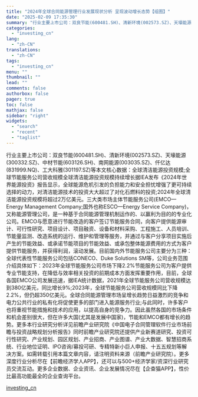 ```yaml
---
title: "2024年全球合同能源管理行业发展现状分析 呈现波动增长态势【组图】"
date: "2025-02-09 17:35:30"
summary: "行业主要上市公司：双良节能(600481.SH)、清新环境(002573.SZ)、天壕能源(300..."
categories:
  - "investing_cn"
lang:
  - "zh-CN"
translations:
  - "zh-CN"
tags:
  - "investing_cn"
menu: ""
thumbnail: ""
lead: ""
comments: false
authorbox: false
pager: true
toc: false
mathjax: false
sidebar: "right"
widgets:
  - "search"
  - "recent"
  - "taglist"
---
```


行业主要上市公司：双良节能(600481.SH)、清新环境(002573.SZ)、天壕能源(300332.SZ)、中材节能(603126.SH)、南网能源(003035.SZ)、仟亿达(831999.NQ)、工大科雅(301197.SZ)等本文核心数据：全球清洁能源投资规模;全球节能服务公司营收规模全球清洁能源投资规模持续增长据IEA发布《2024年世界能源投资》报告显示，全球能源危机引发的负担能力和安全担忧增强了更可持续选择的动力，对清洁能源技术的投资大大超过了对化石燃料的投资;2024年全球清洁能源投资规模将超过2万亿美元。三大类市场主体节能服务公司(EMCO—Energy Management Company;国外也称ESCO—Energy Service Company)，又称能源管理公司，是一种基于合同能源管理机制运作的、以赢利为目的的专业化公司。EMCO与愿意进行节能改造的客户签订节能服务合同，向客户提供能源审计、可行性研究、项目设计、项目融资、设备和材料采购、工程施工、人员培训、节能量监测、改造系统的运行、维护和管理等服务，并通过与客户分享项目实施后产生的节能效益、或承诺节能项目的节能效益、或承包整体能源费用的方式为客户提供节能服务，并获得利润，滚动发展。目前国内外节能服务公司主要分为三种：全球代表性节能服务公司包括CONECO、Duke Solutions SM等，公司业务范围介绍具体如下：2023年全球节能服务公司市场下降2.2%节能服务公司为客户提供专业节能支持，在降低与效率相关投资的前期成本方面发挥重要作用，目前，全球各国EMCO公司发展迅速，据IEA统计数据，2021年全球节能服务公司营收规模达到380亿美元，同比增长9%;2023年，全球节能服务公司营收规模同比下降2.2%，但仍超350亿美元。全球合同能源管理市场呈增长趋势日益激烈的竞争和电力公共行业的私有化将促使更多的部门进入能源服务行业;与此同时，许多客户也将重视节能措施和技术的应用，以提高自身的竞争力。因此虽然各国的市场条件和机会差别很大，但在许多大国(尤其是发展中国家)，节能和EMCO都有增长的趋势。更多本行业研究分析详见前瞻产业研究院《中国电子合同管理软件行业市场前瞻与投资战略规划分析报告》同时前瞻产业研究院还提供产业新赛道研究、投资可行性研究、产业规划、园区规划、产业招商、产业图谱、产业大数据、智慧招商系统、行业地位证明、IPO咨询/募投可研、专精特新小巨人申报、十五五规划等解决方案。如需转载引用本篇文章内容，请注明资料来源（前瞻产业研究院）。更多深度行业分析尽在【前瞻经济学人APP】，还可以与500+经济学家/资深行业研究员交流互动。更多企业数据、企业资讯、企业发展情况尽在【企查猫APP】，性价比最高功能最全的企业查询平台。

[investing_cn](https://cn.investing.com/news/economy-news/article-2663378)
